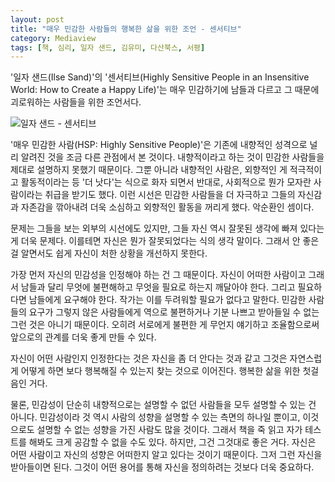```yaml
---
layout: post
title: "매우 민감한 사람들의 행복한 삶을 위한 조언 - 센서티브"
category: Mediaview
tags: [책, 심리, 일자 샌드, 김유미, 다산북스, 서평]
---
```


'일자 샌드(Ilse Sand)'의 '센서티브(Highly Sensitive People in an Insensitive World: How to Create a Happy Life)'는 매우 민감하기에 남들과 다르고 그 때문에 괴로워하는 사람들을 위한 조언서다.

![일자 샌드 - 센서티브](https://lh3.googleusercontent.com/-d71H21pdJFs/WLKfFFYmfCI/AAAAAAAAS-w/jk6DDOKh1LwaH_6LgZ4_eofakhwpBUPPwCE0/s360/highly-sensitive-people-in-an-insensitive-world-book.jpg "매우 민감한 사람들을 위한 조언을 담았다.")

'매우 민감한 사람(HSP: Highly Sensitive People)'은 기존에 내향적인 성격으로 널리 알려진 것을 조금 다른 관점에서 본 것이다.
내향적이라고 하는 것이 민감한 사람들을 제대로 설명하지 못했기 때문이다.
그뿐 아니라 내향적인 사람은, 외향적인 게 적극적이고 활동적이라는 등 '더 낫다'는 식으로 화자 되면서 반대로, 사회적으로 뭔가 모자란 사람이라는 취급을 받기도 했다.
이런 시선은 민감한 사람들을 더 자극하고
그들의 자신감과 자존감을 깎아내려
더욱 소심하고 외향적인 활동을 꺼리게 했다.
악순환인 셈이다.

문제는 그들을 보는 외부의 시선에도 있지만,
그들 자신 역시 잘못된 생각에 빠져 있다는 게 더욱 문제다.
이를테면 자신은 뭔가 잘못되었다는 식의 생각 말이다.
그래서 안 좋은 걸 알면서도 쉽게 자신이 처한 상황을 개선하지 못한다.

가장 먼저 자신의 민감성을 인정해야 하는 건 그 때문이다.
자신이 어떠한 사람이고 그래서 남들과 달리 무엇에 불편해하고 무엇을 필요로 하는지 깨달아야 한다.
그리고 필요하다면 남들에게 요구해야 한다.
작가는 이를 두려워할 필요가 없다고 말한다.
민감한 사람들의 요구가 그렇지 않은 사람들에게 역으로 불편하거나 기분 나쁘고 받아들일 수 없는 그런 것은 아니기 때문이다.
오히려 서로에게 불편한 게 무언지 얘기하고 조율함으로써 앞으로의 관계를 더욱 좋게 만들 수 있다.

자신이 어떤 사람인지 인정한다는 것은
자신을 좀 더 안다는 것과 같고
그것은 자연스럽게 어떻게 하면 보다 행복해질 수 있는지 찾는 것으로 이어진다.
행복한 삶을 위한 첫걸음인 거다.

물론, 민감성이 단순히 내향적으로는 설명할 수 없던 사람들을 모두 설명할 수 있는 건 아니다.
민감성이라 것 역시 사람의 성향을 설명할 수 있는 측면의 하나일 뿐이고,
이것으로도 설명할 수 없는 성향을 가진 사람도 많을 것이다.
그래서 책을 죽 읽고 자가 테스트를 해봐도 크게 공감할 수 없을 수도 있다.
하지만, 그건 그것대로 좋은 거다.
자신은 어떤 사람이고 자신의 성향은 어떠한지 알고 있다는 것이기 때문이다.
그저 그런 자신을 받아들이면 된다.
그것이 어떤 용어를 통해 자신을 정의하려는 것보다 더욱 중요하다.
